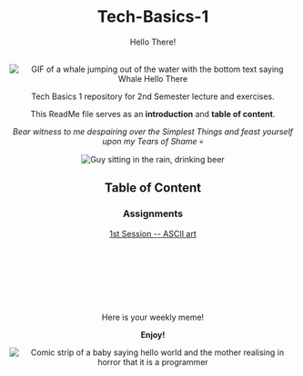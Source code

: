 <div align="center">

# Tech-Basics-1

Hello There!
<br/><br/>

![GIF of a whale jumping out of the water with the bottom text saying Whale Hello There](https://images.squarespace-cdn.com/content/v1/5ab33976f93fd4919af14208/1585256017194-GTNFAX7JLE3S8YSEHHMQ/giphy.gif)

Tech Basics 1 repository for 2nd Semester lecture and exercises.

This ReadMe file serves as an **introduction** and **table of content**.

_Bear witness to me despairing over the Simplest Things and feast yourself upon my Tears of Shame_ :skull:

![Guy sitting in the rain, drinking beer](https://c.tenor.com/sxG4_xVkFbcAAAAC/tenor.gif)

## Table of Content

### Assignments

[1st Session -- ASCII art](https://github.com/CrvptiK/Tech-Basics-1/blob/main/assignments/week%201/Assignment%201%20ASCII.py)

<br/><br/>
<br/><br/>
<br/><br/>

Here is your weekly meme!

**Enjoy!** 

![Comic strip of a baby saying hello world and the mother realising in horror that it is a programmer](https://i.pinimg.com/736x/8a/73/56/8a73565f1ca0cc882e1572cfa9dd1c42.jpg)
